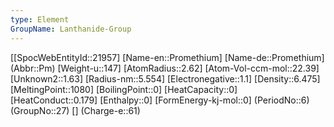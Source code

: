 ```yaml
---
type: Element
GroupName: Lanthanide-Group
---
```

[[SpocWebEntityId::21957]
[Name-en::Promethium]
[Name-de::Promethium]
(Abbr::Pm)
[Weight-u::147]
[AtomRadius::2.62]
[Atom-Vol-ccm-mol::22.39]
[Unknown2::1.63]
[Radius-nm::5.554]
[Electronegative::1.1]
[Density::6.475]
[MeltingPoint::1080]
[BoilingPoint::0]
[HeatCapacity::0]
[HeatConduct::0.179]
[Enthalpy::0]
[FormEnergy-kj-mol::0]
(PeriodNo::6)
(GroupNo::27)
[]
(Charge-e::61)


